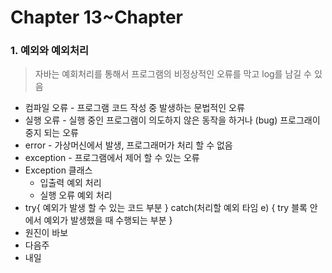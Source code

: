 # Chapter 13~Chapter 

### 1. 예외와 예외처리

> 자바는 예회처리를 통해서 프로그램의 비정상적인 오류를 막고 log를 남길 수 있음

- 컴파일 오류 - 프로그램 코드 작성 중 발생하는 문법적인 오류
- 실행 오류 - 실행 중인 프로그램이 의도하지 않은 동작을 하거나 (bug) 프로그래이 중지 되는 오류
- error - 가상머신에서 발생, 프로그래머가 처리 할 수 없음
- exception - 프로그램에서 제어 할 수 있는 오류 
- Exception 클래스 
  - 입출력 예외 처리
  - 실행 오류 예외 처리 
- try{ 예외가 발생 할 수 있는 코드 부분 } catch(처리할 예외 타임 e) { try 블록 안에서 예외가 발생했을 때 수행되는 부분 }
- 원진이 바보 
- 다음주
- 내일 